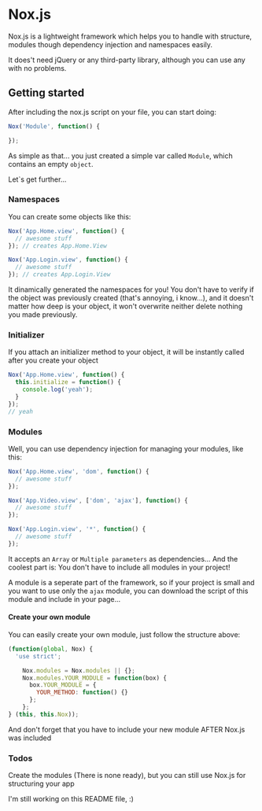 # Nox.js

Nox.js is a lightweight framework which helps you to handle with structure, modules though dependency injection and namespaces easily.

It does't need jQuery or any third-party library, although you can use any with no problems.

## Getting started

After including the nox.js script on your file, you can start doing:

``` js
Nox('Module', function() {

});
```

As simple as that... you just created a simple var called `Module`, which contains an empty `object`.

Let`s get further...

### Namespaces

You can create some objects like this:

``` js
Nox('App.Home.view', function() {
  // awesome stuff
}); // creates App.Home.View

Nox('App.Login.view', function() {
  // awesome stuff
}); // creates App.Login.View
```

It dinamically generated the namespaces for you! You don't have to verify if the object was previously created (that's annoying, i know...), and it doesn't matter how deep is your object, it won't overwrite neither delete nothing you made previously.

### Initializer

If you attach an initializer method to your object, it will be instantly called after you create your object

``` js
Nox('App.Home.view', function() {
  this.initialize = function() {
    console.log('yeah');
  }
}); 
// yeah 

```

### Modules

Well, you can use dependency injection for managing your modules, like this:

``` js
Nox('App.Home.view', 'dom', function() {
  // awesome stuff
});

Nox('App.Video.view', ['dom', 'ajax'], function() {
  // awesome stuff
});

Nox('App.Login.view', '*', function() {
  // awesome stuff
});
```

It accepts an `Array` or `Multiple parameters` as dependencies... And the coolest part is: You don't have to include all modules in your project!

A module is a seperate part of the framework, so if your project is small and you want to use only the `ajax` module, you can download the script of this module and include in your page...

#### Create your own module

You can easily create your own module, just follow the structure above:

```js
(function(global, Nox) {
  'use strict';

    Nox.modules = Nox.modules || {};
    Nox.modules.YOUR_MODULE = function(box) {
      box.YOUR_MODULE = {
        YOUR_METHOD: function() {}
      };
    };
} (this, this.Nox));
```

And don't forget that you have to include your new module AFTER Nox.js was included

### Todos

Create the modules (There is none ready), but you can still use Nox.js for structuring your app

I'm still working on this README file, :)